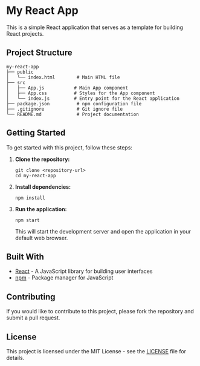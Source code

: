 # My React App

This is a simple React application that serves as a template for building React projects.

## Project Structure

```
my-react-app
├── public
│   └── index.html        # Main HTML file
├── src
│   ├── App.js           # Main App component
│   ├── App.css          # Styles for the App component
│   └── index.js         # Entry point for the React application
├── package.json          # npm configuration file
├── .gitignore            # Git ignore file
└── README.md             # Project documentation
```

## Getting Started

To get started with this project, follow these steps:

1. **Clone the repository:**
   ```
   git clone <repository-url>
   cd my-react-app
   ```

2. **Install dependencies:**
   ```
   npm install
   ```

3. **Run the application:**
   ```
   npm start
   ```

   This will start the development server and open the application in your default web browser.

## Built With

- [React](https://reactjs.org/) - A JavaScript library for building user interfaces
- [npm](https://www.npmjs.com/) - Package manager for JavaScript

## Contributing

If you would like to contribute to this project, please fork the repository and submit a pull request.

## License

This project is licensed under the MIT License - see the [LICENSE](LICENSE) file for details.